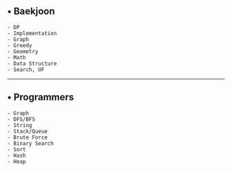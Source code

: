 ## • Baekjoon
    - DP
    - Implementation
    - Graph
    - Greedy
    - Geometry
    - Math
    - Data Structure
    - Search, UF
----------------
## • Programmers
    - Graph
    - DFS/BFS
    - String
    - Stack/Queue
    - Brute Force
    - Binary Search
    - Sort
    - Hash
    - Heap

